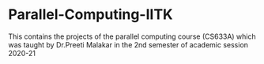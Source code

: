 # Parallel-Computing-IITK
This contains the projects of the parallel computing course (CS633A) which was taught by Dr.Preeti Malakar in the 2nd semester of academic session 2020-21
